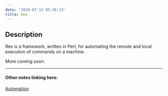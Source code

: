 ```yaml
---
date: '2020-07-13 05:56:13'
title: Rex
---
```

## Description
Rex is a framework, written in Perl, for automating the remote and local execution of commands on
a machine.

More coming soon.

---
#### Other notes linking here:

[Automation](/Automation)

